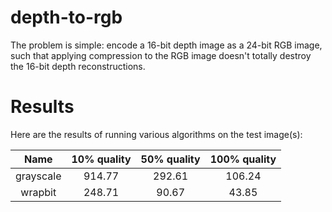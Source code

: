 # depth-to-rgb

The problem is simple: encode a 16-bit depth image as a 24-bit RGB image, such that applying compression to the RGB image doesn't totally destroy the 16-bit depth reconstructions.

# Results

Here are the results of running various algorithms on the test image(s):

| Name | 10% quality | 50% quality | 100% quality |
|:----:|:-----------:|:-----------:|:------------:|
| grayscale | 914.77 | 292.61 | 106.24 |
| wrapbit | 248.71 | 90.67 | 43.85 |
